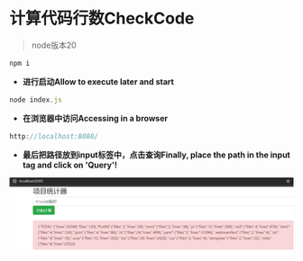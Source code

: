 # 计算代码行数CheckCode

> node版本20
>

```bash
npm i
```

- **进行启动Allow to execute later and start**

```js
node index.js
```

- **在浏览器中访问Accessing in a browser**

```js
http://localhost:8088/
```

- **最后把路径放到input标签中，点击查询Finally, place the path in the input tag and click on 'Query'!**

![image](./image\img.png)